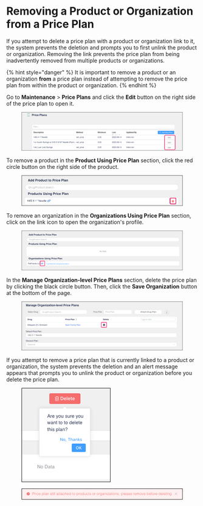 # Removing a Product or Organization from a Price Plan

If you attempt to delete a price plan with a product or organization link to it, the system prevents the deletion and prompts you to first unlink the product or organization. Removing the link prevents the price plan from being inadvertently removed from multiple products or organizations.

{% hint style="danger" %}
It is important to remove a product or an organization **from** a price plan instead of attempting to remove the price plan from within the product or organization.
{% endhint %}

Go to **Maintenance** > **Price Plans** and click the **Edit** button on the right side of the price plan to open it.

<figure><img src="../../.gitbook/assets/Price Plans.png" alt="The Edit buttons for three price plans are highlighted."><figcaption></figcaption></figure>

To remove a product in the **Product Using Price Plan** section, click the red circle button on the right side of the product.

<figure><img src="../../.gitbook/assets/Remove product from price plan.png" alt="The red circle button to unlink a product from a price plan is highlighted."><figcaption></figcaption></figure>

To remove an organization in the **Organizations Using Price Plan** section, click on the link icon to open the organization's profile.

<figure><img src="../../.gitbook/assets/Remove org from price plan.png" alt="The link icon to open a link to an organization is highlighted."><figcaption></figcaption></figure>

In the **Manage Organization-level Price Plans** section, delete the price plan by clicking the black circle button. Then, click the **Save Organization** button at the bottom of the page.

<figure><img src="../../.gitbook/assets/Manage Org Level Price Plans (1).png" alt="The black circle button to unlink an organization from a price plan is highlighted."><figcaption></figcaption></figure>

If you attempt to remove a price plan that is currently linked to a product or organization, the system prevents the deletion and an alert message appears that prompts you to unlink the product or organization before you delete the price plan.

<figure><img src="../../.gitbook/assets/Delete price plan.png" alt="When you click Delete for a price plan, the following warning message appears: &#x22;Are you sure you want to delete this plan?&#x22; You can select No, Thanks or OK."><figcaption></figcaption></figure>

<figure><img src="../../.gitbook/assets/Price plan deletion warning (1).png" alt=""><figcaption></figcaption></figure>
